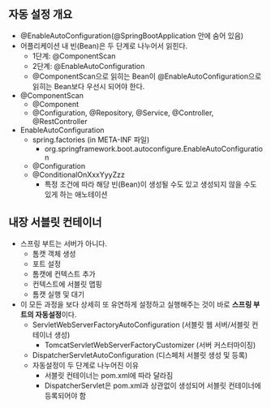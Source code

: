 ## 자동 설정 개요
* @EnableAutoConfiguration(@SpringBootApplication 안에 숨어 있음)
* 어플리케이션 내 빈(Bean)은 두 단계로 나누어서 읽힌다.
    - 1단계: @ComponentScan
    - 2단계: @EnableAutoConfiguration
    - @ComponentScan으로 읽히는 Bean이 @EnableAutoConfiguration으로 읽히는 Bean보다 우선시 되어야 한다.
* @ComponentScan
    - @Component
    - @Configuration, @Repository, @Service, @Controller, @RestController
* EnableAutoConfiguration
    - spring.factories (in META-INF 파일)
        + org.springframework.boot.autoconfigure.EnableAutoConfiguration
    - @Configuration
    - @ConditionalOnXxxYyyZzz
        + 특정 조건에 따라 해당 빈(Bean)이 생성될 수도 있고 생성되지 않을 수도 있게 하는 애노테이션
        
## 내장 서블릿 컨테이너
* 스프링 부트는 서버가 아니다.
    - 톰캣 객체 생성
    - 포트 설정
    - 톰캣에 컨텍스트 추가
    - 컨텍스트에 서블릿 맵핑
    - 톰캣 실행 및 대기
* 이 모든 과정을 보다 상세히 또 유연하게 설정하고 실행해주는 것이 바로 **스프링 부트의 자동설정**이다.
    - ServletWebServerFactoryAutoConfiguration (서블릿 웹 서버/서블릿 컨테이너 생성)
        + TomcatServletWebServerFactoryCustomizer (서버 커스터마이징)
    - DispatcherServletAutoConfiguration (디스페처 서블릿 생성 및 등록)
    - 자동설정이 두 단계로 나누어진 이유
        + 서블릿 컨테이너는 pom.xml에 따라 달라짐
        + DispatcherServlet은 pom.xml과 상관없이 생성되어 서블릿 컨테이너에 등록되어야 함 